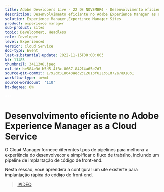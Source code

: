 ```yaml
---
title: Adobe Developers Live - 22 DE NOVEMBRO - Desenvolvimento eficiente no Adobe Experience Manager as a Cloud Service
description: Desenvolvimento eficiente no Adobe Experience Manager as a Cloud ServiceO Cloud Manager fornece diferentes tipos de pipelines para melhorar a experiência do desenvolvedor e simplificar o fluxo de trabalho, incluindo um pipeline de implantação de código front-end.Nesta sessão, você aprenderá a configurar um site existente para implantação rápida do código front-end.
solution: Experience Manager,Experience Manager Sites
product: experience manager
sub-product: sites
topic: Development, Headless
role: Developer
level: Experienced
version: Cloud Service
doc-type: Event
last-substantial-update: 2022-11-15T00:00:00Z
kt: 11485
thumbnail: 3411306.jpeg
exl-id: be584e3d-b5d5-4f3c-8067-84274a65e7d7
source-git-commit: 1792dc318643aec2c12613f621361d72a7a918b1
workflow-type: tm+mt
source-wordcount: '110'
ht-degree: 0%

---
```


# Desenvolvimento eficiente no Adobe Experience Manager as a Cloud Service

O Cloud Manager fornece diferentes tipos de pipelines para melhorar a experiência do desenvolvedor e simplificar o fluxo de trabalho, incluindo um pipeline de implantação de código de front-end.

Nesta sessão, você aprenderá a configurar um site existente para implantação rápida do código de front-end.

>[!VIDEO](https://video.tv.adobe.com/v/3411306/?quality=12&learn=on)
